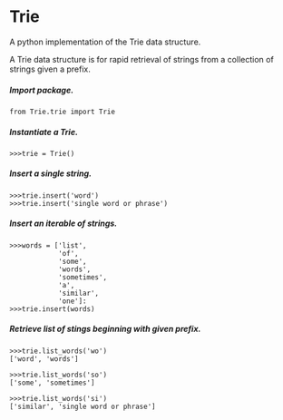 # Trie

A python implementation of the Trie data structure.

A Trie data structure is for rapid retrieval of strings from a collection of strings given a prefix.

##### Import package.

```
from Trie.trie import Trie
```

##### Instantiate a Trie.
```
>>>trie = Trie()
```

##### Insert a single string.
```
>>>trie.insert('word')
>>>trie.insert('single word or phrase')
```
##### Insert an iterable of strings.
```
>>>words = ['list', 
            'of', 
            'some', 
            'words', 
            'sometimes', 
            'a',
            'similar',
            'one']:
>>>trie.insert(words)
```
##### Retrieve list of stings beginning with given prefix.
```
>>>trie.list_words('wo')
['word', 'words']

>>>trie.list_words('so')
['some', 'sometimes']

>>>trie.list_words('si')
['similar', 'single word or phrase']
```